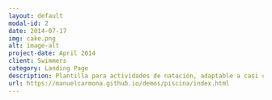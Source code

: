 ```yaml
---
layout: default
modal-id: 2
date: 2014-07-17
img: cake.png
alt: image-alt
project-date: April 2014
client: Swimmers
category: Landing Page
description: Plantilla para actividades de natación, adaptable a casi cualquier negocio relacionado con el deporte. Realizada con bootstrap, HTML5 y CSS.
url: https://manuelcarmona.github.io/demos/piscina/index.html
---
```

